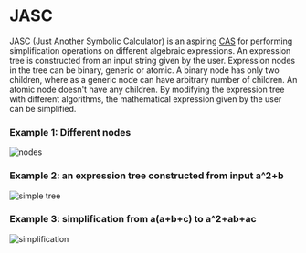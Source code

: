 # JASC
JASC (Just Another Symbolic Calculator) is an aspiring [CAS](https://en.wikipedia.org/wiki/Computer_algebra_system) for performing simplification operations on different algebraic expressions. An expression tree is constructed from an input string given by the user. Expression nodes in the tree can be binary, generic or atomic. A binary node has only two children, where as a generic node can have arbitrary number of children. An atomic node doesn't have any children. By modifying the expression tree with different algorithms, the mathematical expression given by the user can be simplified.


### Example 1: Different nodes
![nodes](https://github.com/squarematr1x/JASC/blob/develop/Resources/img3.png?raw=true)

### Example 2: an expression tree constructed from input a^2+b
![simple tree](https://github.com/squarematr1x/JASC/blob/master/Resources/img1.png?raw=true)

### Example 3: simplification from a(a+b+c) to a^2+ab+ac
![simplification](https://github.com/squarematr1x/JASC/blob/master/Resources/img2.png?raw=true)
